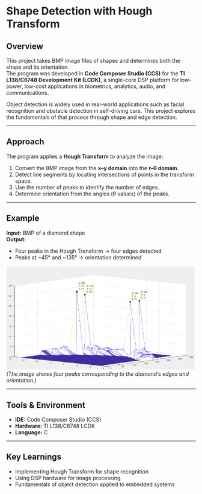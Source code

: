 # Shape Detection with Hough Transform

## Overview
This project takes BMP image files of shapes and determines both the shape and its orientation.  
The program was developed in **Code Composer Studio (CCS)** for the **TI L138/C6748 Development Kit (LCDK)**, a single-core DSP platform for low-power, low-cost applications in biometrics, analytics, audio, and communications.

Object detection is widely used in real-world applications such as facial recognition and obstacle detection in self-driving cars. This project explores the fundamentals of that process through shape and edge detection.

---

## Approach
The program applies a **Hough Transform** to analyze the image:

1. Convert the BMP image from the **x–y domain** into the **r–θ domain**.  
2. Detect line segments by locating intersections of points in the transform space.  
3. Use the number of peaks to identify the number of edges.  
4. Determine orientation from the angles (θ values) of the peaks.

---

## Example
**Input:** BMP of a diamond shape  
**Output:**  

- Four peaks in the Hough Transform → four edges detected  
- Peaks at ~45° and ~135° → orientation determined  

![Hough Transform Example](diamond.png)  
*(The image shows four peaks corresponding to the diamond’s edges and orientation.)*

---

## Tools & Environment
- **IDE:** Code Composer Studio (CCS)  
- **Hardware:** TI L138/C6748 LCDK  
- **Language:** C  

---

## Key Learnings
- Implementing Hough Transform for shape recognition  
- Using DSP hardware for image processing  
- Fundamentals of object detection applied to embedded systems  
